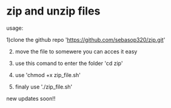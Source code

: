 # zip and unzip files
usage:

1)clone the github repo 'https://github.com/sebasop320/zip.git'

2) move the file to somewere you can acces it easy

4) use this comand to enter the folder 'cd zip'

6) use 'chmod +x zip_file.sh'

8) finaly use './zip_file.sh'

new updates soon!!
